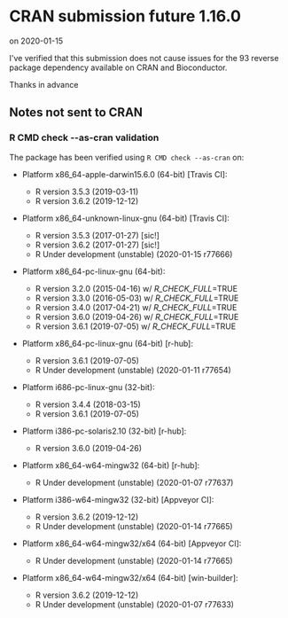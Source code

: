# CRAN submission future 1.16.0

on 2020-01-15

I've verified that this submission does not cause issues for the 93 reverse package dependency available on CRAN and Bioconductor.

Thanks in advance


## Notes not sent to CRAN

### R CMD check --as-cran validation

The package has been verified using `R CMD check --as-cran` on:

* Platform x86_64-apple-darwin15.6.0 (64-bit) [Travis CI]:
  - R version 3.5.3 (2019-03-11)
  - R version 3.6.2 (2019-12-12)

* Platform x86_64-unknown-linux-gnu (64-bit) [Travis CI]:
  - R version 3.5.3 (2017-01-27) [sic!]
  - R version 3.6.2 (2017-01-27) [sic!]
  - R Under development (unstable) (2020-01-15 r77666)

* Platform x86_64-pc-linux-gnu (64-bit):
  - R version 3.2.0 (2015-04-16) w/ _R_CHECK_FULL_=TRUE
  - R version 3.3.0 (2016-05-03) w/ _R_CHECK_FULL_=TRUE
  - R version 3.4.0 (2017-04-21) w/ _R_CHECK_FULL_=TRUE
  - R version 3.6.0 (2019-04-26) w/ _R_CHECK_FULL_=TRUE
  - R version 3.6.1 (2019-07-05) w/ _R_CHECK_FULL_=TRUE

* Platform x86_64-pc-linux-gnu (64-bit) [r-hub]:
  - R version 3.6.1 (2019-07-05)
  - R Under development (unstable) (2020-01-11 r77654)

* Platform i686-pc-linux-gnu (32-bit):
  - R version 3.4.4 (2018-03-15)
  - R version 3.6.1 (2019-07-05)

* Platform i386-pc-solaris2.10 (32-bit) [r-hub]:
  - R version 3.6.0 (2019-04-26)

* Platform x86_64-w64-mingw32 (64-bit) [r-hub]:
  - R Under development (unstable) (2020-01-07 r77637)

* Platform i386-w64-mingw32 (32-bit) [Appveyor CI]:
  - R version 3.6.2 (2019-12-12)
  - R Under development (unstable) (2020-01-14 r77665)

* Platform x86_64-w64-mingw32/x64 (64-bit) [Appveyor CI]:
  - R Under development (unstable) (2020-01-14 r77665)

* Platform x86_64-w64-mingw32/x64 (64-bit) [win-builder]:
  - R version 3.6.2 (2019-12-12)
  - R Under development (unstable) (2020-01-07 r77633)
